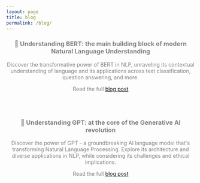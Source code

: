 ```yaml
---
layout: page
title: blog
permalink: /blog/
---
```



<center><h3><span style="color:grey">📝 Understanding BERT: the main building block of modern Natural Language Understanding</span></h3></center>
<center><p><span style="color:grey">Discover the transformative power of BERT in NLP, unraveling its contextual understanding of language and its applications across text classification, question answering, and more.</span></p></center>
<center><p><span style="color:grey">Read the full <a href="https://francesco-russo-githubber.github.io/trials/blogpost_bert/">blog post</a></span></p></center>

<br>
<br>

<center><h3><span style="color:grey">📝 Understanding GPT: at the core of the Generative AI revolution</span></h3></center>
<center><p><span style="color:grey">Discover the power of GPT - a groundbreaking AI language model that's transforming Natural Language Processing. Explore its architecture and diverse applications in NLP, while considering its challenges and ethical implications.</span></p></center>
<center><p><span style="color:grey">Read the full <a href="https://francesco-russo-githubber.github.io/trials/blogpost_gpt/">blog post</a></span></p></center>
